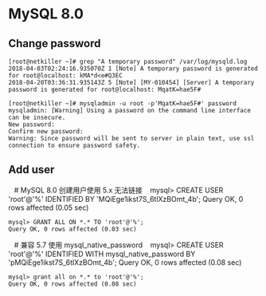 
# MySQL 8.0

## Change password

    [root@netkiller ~]# grep "A temporary password" /var/log/mysqld.log
    2018-04-03T02:24:16.935070Z 1 [Note] A temporary password is generated for root@localhost: kMA*d<e#Q3EC
    2018-04-20T03:36:31.935143Z 5 [Note] [MY-010454] [Server] A temporary password is generated for root@localhost: MqatK=hae5F#

    [root@netkiller ~]# mysqladmin -u root -p'MqatK=hae5F#' password
    mysqladmin: [Warning] Using a password on the command line interface can be insecure.
    New password:
    Confirm new password:
    Warning: Since password will be sent to server in plain text, use ssl connection to ensure password safety.
   
## Add user

    # MySQL 8.0 创建用户使用 5.x 无法链接
    mysql> CREATE USER 'root'@'%' IDENTIFIED BY 'MQiEge1ikst7S_6tlXzBOmt_4b';
    Query OK, 0 rows affected (0.05 sec)

    mysql> GRANT ALL ON *.* TO 'root'@'%';
    Query OK, 0 rows affected (0.03 sec)
    
    # 兼容 5.7 使用 mysql_native_password 
    mysql> CREATE USER 'root'@'%' IDENTIFIED WITH mysql_native_password BY 'pMQiEge1ikst7S_6tlXzBOmt_4b';
    Query OK, 0 rows affected (0.08 sec)

    mysql> grant all on *.* to 'root'@'%';
    Query OK, 0 rows affected (0.08 sec)

